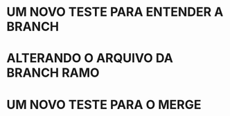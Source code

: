# UM NOVO TESTE PARA ENTENDER A BRANCH



# ALTERANDO O ARQUIVO DA BRANCH RAMO

# UM NOVO TESTE PARA O MERGE

